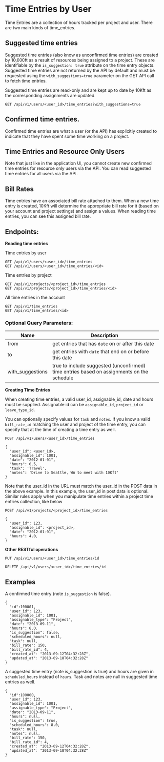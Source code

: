 # Time Entries by User

Time Entries are a collection of hours tracked per project and user. There are two main kinds of time_entries.

## Suggested time entries

Suggested time entries (also know as unconfirmed time entries) are created by 10,000ft as a result of resources being assigned to a project. These are identifiable by the `is_suggestion: true` attribute on the time entry objects. Suggested time entries are not returned by the API by default and must be requested using the `with_suggestions=true` parameter on the GET API call to fetch time entries.

Suggested time entries are read-only and are kept up to date by 10Kft as the corresponding assignments are updated.

```
GET /api/v1/users/<user_id>/time_entries?with_suggestions=true
```

## Confirmed time entries.

Confirmed time entries are what a user (or the API) has explicitly created to indicate that they have spent some time working on a project.

## Time Entries and Resource Only Users

Note that just like in the application UI, you cannot create new confirmed time entries for resource only users via the API. You can read suggested time entries for all users via the API.

## Bill Rates

Time entries have an associated bill rate attached to them. When a new time entry is created, 10Kft will determine the appropriate bill rate for it (based on your account and project settings) and assign a values. When reading time entries, you can see this assigned bill rate.

## Endpoints:

**Reading time entries**

Time entries by user

```
GET /api/v1/users/<user_id>/time_entries
GET /api/v1/users/<user_id>/time_entries/<id>
```

Time entries by project

```
GET /api/v1/projects/<project_id>/time_entries
GET /api/v1/projects/<project_id>/time_entries/<id>
```

All time entries in the account

```
GET /api/v1/time_entries
GET /api/v1/time_entries/<id>
```

### Optional Query Parameters:

| **Name** | **Description** |
| ------------- | --------------- |
| from | get entries that has `date` on or after this date |
| to | get entries with `date` that end on or before this date |
| with_suggestions | true to include suggested (unconfirmed) time entries based on assignments on the schedule |

**Creating Time Entries**

When creating time entries, a valid user_id, assignable_id, date and hours must be supplied. Assignable id can be `assignable_id`, `project_id` or `leave_type_id`.

You can optionally specify values for `task` and `notes`. If you know a valid `bill_rate_id` matching the user and project of the time entry, you can specify that at the time of creating a time entry as well.

```
POST /api/v1/users/<user_id>/time_entries

{
  "user_id": <user_id>,
  "assignable_id": 1001,
  "date": "2012-01-01",
  "hours": 0.5,
  "task": 'Travel',
  "notes": 'Drive to Seattle, WA to meet with 10Kft'
}
```

Note that the user_id in the URL must match the user_id in the POST data in the above example. In this example, the user_id in post data is optional. Similar rules apply when you manipulate time entries within a project time entries collection, like below

```
POST /api/v1/projects/<project_id>/time_entries

{
  "user_id": 123,
  "assignable_id": <project_id>,
  "date": "2012-01-01",
  "hours": 4.0,
}
```

**Other RESTful operations**

```
PUT /api/v1/users/<user_id>/time_entries/id

DELETE /api/v1/users/<user_id>/time_entries/id
```

## Examples

A confirmed time entry (note `is_suggestion` is false).

```
{
  "id":100001,
  "user_id": 123,
  "assignable_id": 1001,
  "assignable_type": "Project",
  "date": "2013-09-11",
  "hours": 8.0,
  "is_suggestion": false,
  "scheduled_hours": null,
  "task": null,
  "bill_rate": 150,
  "bill_rate_id": 4,
  "created_at": "2013-09-12T04:32:28Z",
  "updated_at": "2013-09-18T04:32:28Z"
}
```

A suggested time entry (note is_suggestion is true) and hours are given in `scheduled_hours` instead of `hours`. Task and notes are null in suggested time entries as well.

```
{
  "id":100000,
  "user_id": 123,
  "assignable_id": 1001,
  "assignable_type": "Project",
  "date": "2013-09-11",
  "hours": null,
  "is_suggestion": true,
  "scheduled_hours": 8.0,
  "task": null,
  "notes": null,
  "bill_rate": 150,
  "bill_rate_id": 4,
  "created_at": "2013-09-12T04:32:28Z",
  "updated_at": "2013-09-18T04:32:28Z"
}
```
